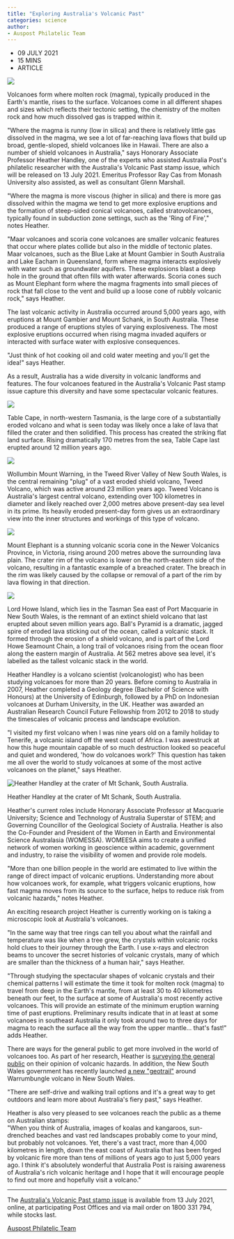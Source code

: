 ```yaml
---
title: "Exploring Australia's Volcanic Past"
categories: science
author:
- Auspost Philatelic Team
---
```


-   09 JULY 2021
-   15 MINS
-   ARTICLE

![](https://australiapostcollectables.com.au/content/dam/auspost_corp_microsites/collectables/articles-2021/exploring-australias-volcanic-past/exploring-australias-volcanic-past.png.auspostimage.970*0.medium.png)

Volcanoes form where molten rock (magma), typically produced in the Earth's mantle, rises to the surface. Volcanoes come in all different shapes and sizes which reflects their tectonic setting, the chemistry of the molten rock and how much dissolved gas is trapped within it.

"Where the magma is runny (low in silica) and there is relatively little gas dissolved in the magma, we see a lot of far-reaching lava flows that build up broad, gentle-sloped, shield volcanoes like in Hawaii. There are also a number of shield volcanoes in Australia," says Honorary Associate Professor Heather Handley, one of the experts who assisted Australia Post's philatelic researcher with the Australia's Volcanic Past stamp issue, which will be released on 13 July 2021. Emeritus Professor Ray Cas from Monash University also assisted, as well as consultant Glenn Marshall.

"Where the magma is more viscous (higher in silica) and there is more gas dissolved within the magma we tend to get more explosive eruptions and the formation of steep-sided conical volcanoes, called stratovolcanoes, typically found in subduction zone settings, such as the 'Ring of Fire'," notes Heather.

"Maar volcanoes and scoria cone volcanoes are smaller volcanic features that occur where plates collide but also in the middle of tectonic plates. Maar volcanoes, such as the Blue Lake at Mount Gambier in South Australia and Lake Eacham in Queensland, form where magma interacts explosively with water such as groundwater aquifers. These explosions blast a deep hole in the ground that often fills with water afterwards. Scoria cones such as Mount Elephant form where the magma fragments into small pieces of rock that fall close to the vent and build up a loose cone of rubbly volcanic rock," says Heather.

The last volcanic activity in Australia occurred around 5,000 years ago, with eruptions at Mount Gambier and Mount Schank, in South Australia. These produced a range of eruptions styles of varying explosiveness. The most explosive eruptions occurred when rising magma invaded aquifers or interacted with surface water with explosive consequences.

"Just think of hot cooking oil and cold water meeting and you'll get the idea!" says Heather.

As a result, Australia has a wide diversity in volcanic landforms and features. The four volcanoes featured in the Australia's Volcanic Past stamp issue capture this diversity and have some spectacular volcanic features.

![](https://australiapostcollectables.com.au/content/dam/auspost_corp_microsites/collectables/stamp-issues-2021/australias-volcanic-past/gallery/media-australias-volcanic-past-table-cape.png.auspostimage.970*0.medium.png)

Table Cape, in north-western Tasmania, is the large core of a substantially eroded volcano and what is seen today was likely once a lake of lava that filled the crater and then solidified. This process has created the striking flat land surface. Rising dramatically 170 metres from the sea, Table Cape last erupted around 12 million years ago.

![](https://australiapostcollectables.com.au/content/dam/auspost_corp_microsites/collectables/stamp-issues-2021/australias-volcanic-past/gallery/media-australias-volcanic-past-wollumbin-mount-warning.png.auspostimage.970*0.medium.png)

Wollumbin Mount Warning, in the Tweed River Valley of New South Wales, is the central remaining "plug" of a vast eroded shield volcano, Tweed Volcano, which was active around 23 million years ago. Tweed Volcano is Australia's largest central volcano, extending over 100 kilometres in diameter and likely reached over 2,000 metres above present-day sea level in its prime. Its heavily eroded present-day form gives us an extraordinary view into the inner structures and workings of this type of volcano.

![](https://australiapostcollectables.com.au/content/dam/auspost_corp_microsites/collectables/stamp-issues-2021/australias-volcanic-past/gallery/media-australias-volcanic-past-mount-elephant.png.auspostimage.970*0.medium.png)

Mount Elephant is a stunning volcanic scoria cone in the Newer Volcanics Province, in Victoria, rising around 200 metres above the surrounding lava plain. The crater rim of the volcano is lower on the north-eastern side of the volcano, resulting in a fantastic example of a breached crater. The breach in the rim was likely caused by the collapse or removal of a part of the rim by lava flowing in that direction.

![](https://australiapostcollectables.com.au/content/dam/auspost_corp_microsites/collectables/stamp-issues-2021/australias-volcanic-past/gallery/media-australias-volcanic-past-lord-howe-island.png.auspostimage.970*0.medium.png)

Lord Howe Island, which lies in the Tasman Sea east of Port Macquarie in New South Wales, is the remnant of an extinct shield volcano that last erupted about seven million years ago. Ball's Pyramid is a dramatic, jagged spire of eroded lava sticking out of the ocean, called a volcanic stack. It formed through the erosion of a shield volcano, and is part of the Lord Howe Seamount Chain, a long trail of volcanoes rising from the ocean floor along the eastern margin of Australia. At 562 metres above sea level, it's labelled as the tallest volcanic stack in the world.

Heather Handley is a volcano scientist (volcanologist) who has been studying volcanoes for more than 20 years. Before coming to Australia in 2007, Heather completed a Geology degree (Bachelor of Science with Honours) at the University of Edinburgh, followed by a PhD on Indonesian volcanoes at Durham University, in the UK. Heather was awarded an Australian Research Council Future Fellowship from 2012 to 2018 to study the timescales of volcanic process and landscape evolution.

"I visited my first volcano when I was nine years old on a family holiday to Tenerife, a volcanic island off the west coast of Africa. I was awestruck at how this huge mountain capable of so much destruction looked so peaceful and quiet and wondered, 'how do volcanoes work?' This question has taken me all over the world to study volcanoes at some of the most active volcanoes on the planet," says Heather.

![Heather Handley at the crater of Mt Schank, South Australia.](https://australiapostcollectables.com.au/content/dam/auspost_corp_microsites/collectables/articles-2021/exploring-australias-volcanic-past/heather-handley.png.auspostimage.970*0.medium.png)

Heather Handley at the crater of Mt Schank, South Australia.

Heather's current roles include Honorary Associate Professor at Macquarie University; Science and Technology of Australia Superstar of STEM; and Governing Councillor of the Geological Society of Australia. Heather is also the Co-Founder and President of the Women in Earth and Environmental Science Australasia (WOMESSA). WOMEESA aims to create a unified network of women working in geoscience within academic, government and industry, to raise the visibility of women and provide role models.

"More than one billion people in the world are estimated to live within the range of direct impact of volcanic eruptions. Understanding more about how volcanoes work, for example, what triggers volcanic eruptions, how fast magma moves from its source to the surface, helps to reduce risk from volcanic hazards," notes Heather.

An exciting research project Heather is currently working on is taking a microscopic look at Australia's volcanoes.

"In the same way that tree rings can tell you about what the rainfall and temperature was like when a tree grew, the crystals within volcanic rocks hold clues to their journey through the Earth. I use x-rays and electron beams to uncover the secret histories of volcanic crystals, many of which are smaller than the thickness of a human hair," says Heather.

"Through studying the spectacular shapes of volcanic crystals and their chemical patterns I will estimate the time it took for molten rock (magma) to travel from deep in the Earth's mantle, from at least 30 to 40 kilometres beneath our feet, to the surface at some of Australia's most recently active volcanoes. This will provide an estimate of the minimum eruption warning time of past eruptions. Preliminary results indicate that in at least at some volcanoes in southeast Australia it only took around two to three days for magma to reach the surface all the way from the upper mantle... that's fast!" adds Heather.

There are ways for the general public to get more involved in the world of volcanoes too. As part of her research, Heather is [surveying the general public](https://www.heatherhandley.com/research) on their opinion of volcanic hazards. In addition, the New South Wales government has recently launched [a new "geotrail"](https://resourcesandgeoscience.nsw.gov.au/miners-and-explorers/geoscience-information/geotrails/warrumbungle-geotrails) around Warrumbungle volcano in New South Wales.

"There are self-drive and walking trail options and it's a great way to get outdoors and learn more about Australia's fiery past," says Heather.

Heather is also very pleased to see volcanoes reach the public as a theme on Australian stamps:\
"When you think of Australia, images of koalas and kangaroos, sun-drenched beaches and vast red landscapes probably come to your mind, but probably not volcanoes. Yet, there's a vast tract, more than 4,000 kilometres in length, down the east coast of Australia that has been forged by volcanic fire more than tens of millions of years ago to just 5,000 years ago. I think it's absolutely wonderful that Australia Post is raising awareness of Australia's rich volcanic heritage and I hope that it will encourage people to find out more and hopefully visit a volcano."

* * * * *

The [Australia's Volcanic Past stamp issue](https://australiapostcollectables.com.au/stamp-issues/australias-volcanic-past) is available from 13 July 2021, online, at participating Post Offices and via mail order on 1800 331 794, while stocks last.

[Auspost Philatelic Team](https://australiapostcollectables.com.au/about-us/meet-our-philatelic-team)
